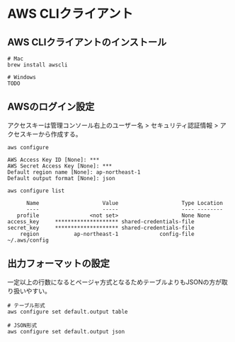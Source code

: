 # AWS CLIクライアント

## AWS CLIクライアントのインストール
```shell
# Mac
brew install awscli

# Windows
TODO
```

## AWSのログイン設定
アクセスキーは管理コンソール右上のユーザー名 > セキュリティ認証情報 > アクセスキーから作成する。

```shell
aws configure

AWS Access Key ID [None]: ***
AWS Secret Access Key [None]: ***
Default region name [None]: ap-northeast-1
Default output format [None]: json

aws configure list

      Name                    Value                    Type Location
      ----                    -----                    ---- --------
   profile                <not set>                    None None
access_key     ******************** shared-credentials-file
secret_key     ******************** shared-credentials-file
    region           ap-northeast-1             config-file ~/.aws/config
```

## 出力フォーマットの設定
一定以上の行数になるとページャ方式となるためテーブルよりもJSONの方が取り扱いやすい。

```shell
# テーブル形式
aws configure set default.output table

# JSON形式
aws configure set default.output json
```
